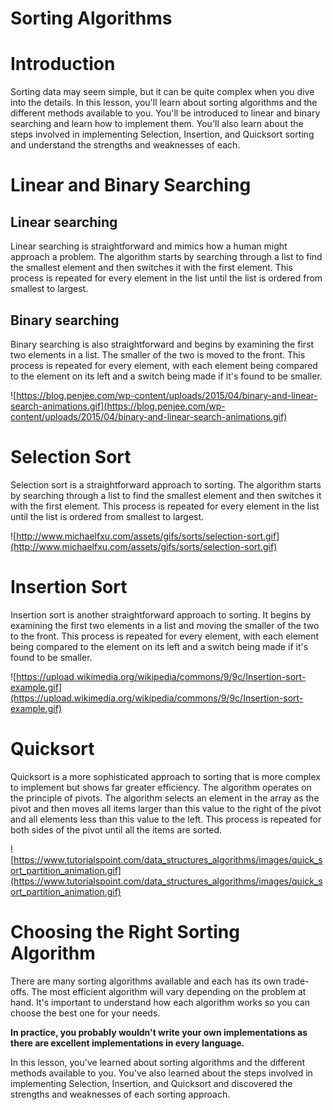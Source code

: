 # Sorting Algorithms

# Introduction

Sorting data may seem simple, but it can be quite complex when you dive into the details. In this lesson, you'll learn about sorting algorithms and the different methods available to you. You'll be introduced to linear and binary searching and learn how to implement them. You'll also learn about the steps involved in implementing Selection, Insertion, and Quicksort sorting and understand the strengths and weaknesses of each.

# ****Linear and Binary Searching****

## Linear searching

Linear searching is straightforward and mimics how a human might approach a problem. The algorithm starts by searching through a list to find the smallest element and then switches it with the first element. This process is repeated for every element in the list until the list is ordered from smallest to largest.

## Binary searching

Binary searching is also straightforward and begins by examining the first two elements in a list. The smaller of the two is moved to the front. This process is repeated for every element, with each element being compared to the element on its left and a switch being made if it's found to be smaller.

![https://blog.penjee.com/wp-content/uploads/2015/04/binary-and-linear-search-animations.gif](https://blog.penjee.com/wp-content/uploads/2015/04/binary-and-linear-search-animations.gif)

# Selection Sort

Selection sort is a straightforward approach to sorting. The algorithm starts by searching through a list to find the smallest element and then switches it with the first element. This process is repeated for every element in the list until the list is ordered from smallest to largest.

![http://www.michaelfxu.com/assets/gifs/sorts/selection-sort.gif](http://www.michaelfxu.com/assets/gifs/sorts/selection-sort.gif)

# Insertion Sort

Insertion sort is another straightforward approach to sorting. It begins by examining the first two elements in a list and moving the smaller of the two to the front. This process is repeated for every element, with each element being compared to the element on its left and a switch being made if it's found to be smaller.

![https://upload.wikimedia.org/wikipedia/commons/9/9c/Insertion-sort-example.gif](https://upload.wikimedia.org/wikipedia/commons/9/9c/Insertion-sort-example.gif)

# Quicksort

Quicksort is a more sophisticated approach to sorting that is more complex to implement but shows far greater efficiency. The algorithm operates on the principle of pivots. The algorithm selects an element in the array as the pivot and then moves all items larger than this value to the right of the pivot and all elements less than this value to the left. This process is repeated for both sides of the pivot until all the items are sorted.

![https://www.tutorialspoint.com/data_structures_algorithms/images/quick_sort_partition_animation.gif](https://www.tutorialspoint.com/data_structures_algorithms/images/quick_sort_partition_animation.gif)

# ****Choosing the Right Sorting Algorithm****

There are many sorting algorithms available and each has its own trade-offs. The most efficient algorithm will vary depending on the problem at hand. It's important to understand how each algorithm works so you can choose the best one for your needs. 

**In practice, you probably wouldn't write your own implementations as there are excellent implementations in every language.**

In this lesson, you've learned about sorting algorithms and the different methods available to you. You've also learned about the steps involved in implementing Selection, Insertion, and Quicksort and discovered the strengths and weaknesses of each sorting approach.